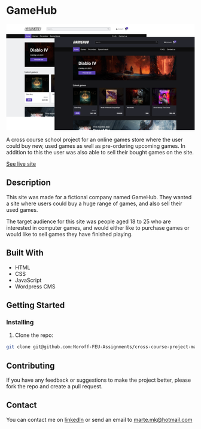# GameHub

![image](./assets/images/readme.png)

A cross course school project for an online games store where the user could buy new, used games as well as pre-ordering upcoming games. In addition to this the user was also able to sell their bought games on the site.

[See live site](https://gamehub-v2.netlify.app/)

## Description

This site was made for a fictional company named GameHub. They wanted a site where users could buy a huge range of games, and also sell their used games.

The target audience for this site was people aged 18 to 25 who are interested in computer games, and would either like to purchase games or would like to sell games they have finished playing.

## Built With

- HTML
- CSS
- JavaScript
- Wordpress CMS

## Getting Started

### Installing

1. Clone the repo:

```bash
git clone git@github.com:Noroff-FEU-Assignments/cross-course-project-martekn.git
```

## Contributing

If you have any feedback or suggestions to make the project better, please fork the repo and create a pull request.

## Contact

You can contact me on [linkedIn](https://www.linkedin.com/in/martekn/) or send an email to marte.mk@hotmail.com
